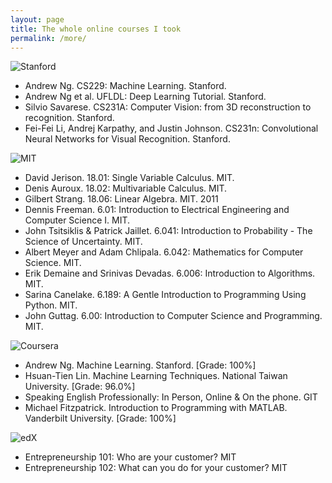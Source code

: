 ```yaml
---
layout: page
title: The whole online courses I took
permalink: /more/
---
```



![Stanford]({{site.baseurl}}/images/moreStanford.gif)
* Andrew Ng. CS229: Machine Learning. Stanford.
* Andrew Ng et al. UFLDL: Deep Learning Tutorial. Stanford.
* Silvio Savarese. CS231A: Computer Vision: from 3D reconstruction to recognition. Stanford.
* Fei-Fei Li, Andrej Karpathy, and Justin Johnson. CS231n: Convolutional Neural Networks for Visual Recognition. Stanford.


![MIT]({{site.baseurl}}/images/moreMIT.png)


* David Jerison. 18.01: Single Variable Calculus. MIT. 
* Denis Auroux. 18.02: Multivariable Calculus. MIT. 
* Gilbert Strang. 18.06: Linear Algebra. MIT. 2011
* Dennis Freeman. 6.01: Introduction to Electrical Engineering and Computer Science I. MIT. 
* John Tsitsiklis & Patrick Jaillet. 6.041: Introduction to Probability - The Science of Uncertainty. MIT.
* Albert Meyer and Adam Chlipala. 6.042: Mathematics for Computer Science. MIT. 
* Erik Demaine and Srinivas Devadas. 6.006: Introduction to Algorithms. MIT. 
* Sarina Canelake. 6.189: A Gentle Introduction to Programming Using Python. MIT.
* John Guttag. 6.00: Introduction to Computer Science and Programming. MIT.


![Coursera]({{site.baseurl}}/images/moreCoursera.png)

* Andrew Ng. Machine Learning. Stanford. [Grade: 100%]
* Hsuan-Tien Lin. Machine Learning Techniques. National Taiwan University. [Grade: 96.0%] 
* Speaking English Professionally: In Person, Online & On the phone. GIT 
* Michael Fitzpatrick.  Introduction to Programming with MATLAB. Vanderbilt University. [Grade: 100%]

![edX]({{site.baseurl}}/images/moreedX.png)

* Entrepreneurship 101: Who are your customer? MIT
* Entrepreneurship 102: What can you do for your customer? MIT
